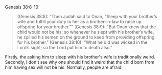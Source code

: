 Genesis 38:8-10:
 
> (Genesis 38:8): "Then Judah said to Onan, “Sleep with your brother’s wife and fulfill your duty to her as a brother-in-law to raise up offspring for your brother.”"
> (Genesis 38:9): "But Onan knew that the child would not be his; so whenever he slept with his brother’s wife, he spilled his semen on the ground to keep from providing offspring for his brother."
> (Genesis 38:10): "What he did was wicked in the Lord’s sight; so the Lord put him to death also."

Firstly, the asking him to sleep with his brother's wife is traditionally weird.
Secondly, I don't see why one should find it weird that the child born from him having sex will not be his.
Normally, people are afraid